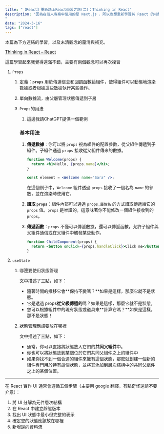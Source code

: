 ```yaml
---
title: "【React】重新踏上React學習之路(二)：Thinking in React"
description: "因為在個人專案中使用的是 Next.js ，所以也想重新學習純 React 的相關知識點。這次是純粹使用 React 官方文件進行學習，如果有不足之處，我可能再找其他學習資源進行補充。
"
date: "2024-3-16"
tags: ["react"]
---
```


本篇為下方連結的學習，以及未清觀念的釐清與補充。

[Thinking in React – React](https://react.dev/learn/thinking-in-react)

這篇學習起來我覺得還滿不錯，主要有兩個觀念可以再次複習

1. `Props`
    1. 定義：**`props`** 用於傳達信息和回調函數給組件，使得組件可以動態地渲染數據或者根據這些數據執行某些操作。
    2. 單向數據流，由父層管理狀態傳遞到子層
    3. `Props`的用法
        1. 這邊我請ChatGPT提供一個範例
        
        ### 基本用法
        
        1. **傳遞數據**：你可以將 `props` 視為組件的配置參數，從父組件傳遞到子組件。子組件通過 `props` 接收從父組件傳來的數據。
            
            ```jsx
            function Welcome(props) {
              return <h1>Hello, {props.name}</h1>;
            }
            
            const element = <Welcome name="Sara" />;
            
            ```
            
            在這個例子中，`Welcome` 組件透過 `props` 接收了一個名為 `name` 的參數，並在渲染時使用它。
            
        2. **讀取 `props`**：組件內部可以通過 `props.屬性名` 的方式讀取傳遞給它的 `props` 值。`props` 是唯讀的，這意味著你不能修改一個組件接收到的 `props`。
        3. **傳遞函數**：`props` 不僅可以傳遞數據，還可以傳遞函數，允許子組件與父組件通信或在父組件中觸發某些動作。
            
            ```jsx
            function ChildComponent(props) {
              return <button onClick={props.handleClick}>Click me</button>;
            }
            ```
            
        
2. `useState`
    1. 哪邊要使用狀態管理
        
        文中描述了三點，如下：
        
        - 隨著時間的推移它會**保持不變嗎？**如果是這樣，那麼它就不是狀態。
        - 它是透過 props**從父級傳遞的**嗎？如果是這樣，那麼它就不是狀態。
        - 您可以根據組件中的現有狀態或道具來**計算它嗎？**如果是這樣，那不是狀態！
    2. 狀態管理應該要放在哪裡
        
        文中描述了三點，如下：
        
        - 通常，你可以直接將狀態放入它們的**共同父組件**中。
        - 你也可以將狀態放到某個位於它們共同父組件之上的組件中
        - 如果你找不到一個合適的組件來擁有這個狀態，那麼就創建一個新的組件專門用於持有這個狀態，並將其添加到層次結構中的共同父組件之上的某個位置。
        

---

在 React 實作 UI 通常會遵循五個步驟（主要用 google 翻譯，有點奇怪還請不要介意）：

1. 將 UI 分解為元件層次結構
2. 在 React 中建立靜態版本
3. 找出 UI 狀態中最小但完整的表示
4. 確定您的狀態應該放在哪裡
5. 新增逆向資料流
